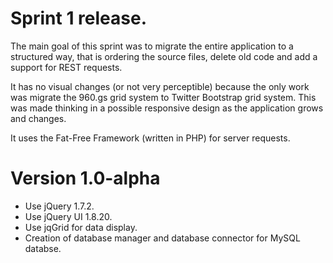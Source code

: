 # Sprint 1 release.
The main goal of this sprint was to migrate the entire application to a
structured way, that is ordering the source files, delete old code and
add a support for REST requests.

It has no visual changes (or not very perceptible) because the only work
was migrate the 960.gs grid system to Twitter Bootstrap grid system. This
was made thinking in a possible responsive design as the application grows
and changes.

It uses the Fat-Free Framework (written in PHP) for server requests.

# Version 1.0-alpha

* Use jQuery 1.7.2.
* Use jQuery UI 1.8.20.
* Use jqGrid for data display.
* Creation of database manager and database connector for MySQL databse.

